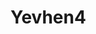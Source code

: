 # Yevhen4


<player username="Yevhen4" role="admin" warp="right" :descriptions="['Засновник сервера', 'Стрімер']" />